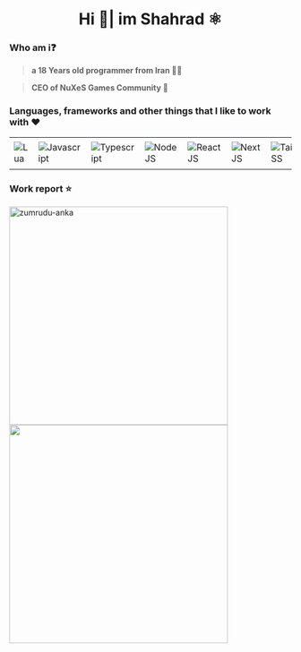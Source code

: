 <h1 align="middle">Hi 👋| im Shahrad ⚛️</h1>

<h3><bold>Who am i❓</bold></h3>

> **a 18 Years old programmer from Iran 🧑‍💻**

> **CEO of NuXeS Games Community 🎩**

<h3>Languages, frameworks and other things that I like to work with ❤️</h3>
<table align="middle">
  <tr>
    <td>
       <img src="https://skillicons.dev/icons?i=lua"  alt="Lua" />
    </td>
    <td>
       <img src="https://skillicons.dev/icons?i=js" alt="Javascript" />
    </td>
    <td>
       <img src="https://skillicons.dev/icons?i=ts" alt="Typescript" />
    </td>
    <td>
       <img src="https://skillicons.dev/icons?i=nodejs"  alt="NodeJS" />
    </td>
    <td>
       <img src="https://skillicons.dev/icons?i=react"  alt="ReactJS" />
    </td>
 <td>
       <img src="https://skillicons.dev/icons?i=nextjs"  alt="NextJS" />
    </td>
    <td>
       <img src="https://skillicons.dev/icons?i=tailwind"  alt="TailwindCSS" />
    </td>
    <td>
       <img src="https://altv.mp/img/branding/logo_green.svg" width="50" height="50" alt="AltV" />
    </td>
  </tr>
</table>
<h3>Work report ⭐</h3>
<div align=left>
    <img align="center" width=390 src="https://github-readme-streak-stats.herokuapp.com/?user=ITSHahrad&theme=vue-dark&hide_border=true" alt="zumrudu-anka" />
    &nbsp;
  <img align="center" width=390 src="https://github-readme-stats.vercel.app/api?username=ITSHahrad&theme=vue-dark&show_icons=true&hide_border=true&count_private=true" />
</div>
